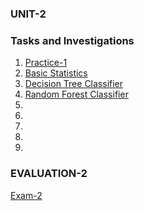 ### UNIT-2



### Tasks and Investigations
1. [Practice-1](https://github.com/rulom24/DatosMasivos/blob/Unit-2/Practice/Practice-1.scala)
2. [Basic Statistics](https://github.com/rulom24/DatosMasivos/blob/Unit-2/Practice/Practica-Basic%20Statistics.pdf)
3. [Decision Tree Classifier](https://github.com/rulom24/DatosMasivos/blob/Unit-2/Practice/Practica-Decision%20Tree%20Classifier.pdf)
4. [Random Forest Classifier]()
5. []()
6. []()
7. []()
8. []()
9. []()

### EVALUATION-2
[Exam-2](https://github.com/rulom24/DatosMasivos/blob/Unit-2/Evaluation%202/Evaluaci%C3%B3n-2.pdf)
